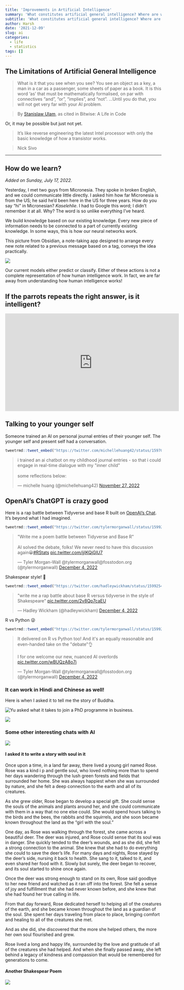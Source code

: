 ```yaml
---
title: 'Improvements in Artificial Intelligence'
summary: 'What constitutes artificial general intelligence? Where are we lacking? What can we do to "get" it?'
subtitle: 'What constitutes artificial general intelligence? Where are we lacking? What can we do to "get" it?'
author: Harsh
date: '2021-12-09'
slug: ai
categories:
  - life
  - statistics
tags: []
---
```


<script src="{{< blogdown/postref >}}index_files/twitter-widget/widgets.js"></script>
<script src="{{< blogdown/postref >}}index_files/twitter-widget/widgets.js"></script>
<script src="{{< blogdown/postref >}}index_files/twitter-widget/widgets.js"></script>
<script src="{{< blogdown/postref >}}index_files/twitter-widget/widgets.js"></script>

## The Limitations of Artificial General Intelligence

> What is it that you see when you see? You see an object as a key, a man in a car as a passenger, some sheets of paper as a book. It is this word ‘as’ that must be mathematically formalised, on par with connectives “and”, “or”, “implies”, and “not”. …Until you do that, you will not get very far with your AI problem.

> By [Stanislaw Ulam](https://en.wikipedia.org/wiki/Stanislaw_Ulam), as cited in Bitwise: A Life in Code

Or, it may be possible but just not yet.

> It’s like reverse engineering the latest Intel processor with only the basic knowledge of how a transistor works.

> Nick Sivo

------------------------------------------------------------------------

## How do we learn?

*Added on Sunday, July 17, 2022.*

Yesterday, I met two guys from Micronesia. They spoke in broken English, and we could communicate little directly. I asked him how far Micronesia is from the US; he said he’d been here in the US for three years. How do you say “hi” in Micronesian? *Kaselehlie*. I had to Google this word; I didn’t remember it at all. Why? The word is so unlike everything I’ve heard.

We build knowledge based on our existing knowledge. Every new piece of information needs to be connected to a part of currently existing knowledge. In some ways, this is how our neural networks work.

This picture from Obsidian, a note-taking app designed to arrange every new note related to a previous message based on a tag, conveys the idea practically.

![](images/screenshot.png)

Our current models either predict or classify. Either of these actions is not a complete representation of how human intelligence work. In fact, we are far away from understanding how human intelligence works!

## If the parrots repeats the right answer, is it intelligent?

<iframe width="560" height="315" src="https://www.youtube.com/embed/D0MD4sRHj1M" title="YouTube video player" frameborder="0" allow="accelerometer; autoplay; clipboard-write; encrypted-media; gyroscope; picture-in-picture" allowfullscreen>
</iframe>

## Talking to your younger self

Someone trained an AI on personal journal entries of their younger self. The younger self and present self had a conversation.

``` r
tweetrmd::tweet_embed("https://twitter.com/michellehuang42/status/1597005489413713921")
```

<blockquote class="twitter-tweet" data-width="550" data-lang="en" data-dnt="true" data-theme="light"><p lang="en" dir="ltr">i trained an ai chatbot on my childhood journal entries - so that i could engage in real-time dialogue with my &quot;inner child&quot;<br><br>some reflections below:</p>&mdash; michelle huang (@michellehuang42) <a href="https://twitter.com/michellehuang42/status/1597005489413713921?ref_src=twsrc%5Etfw">November 27, 2022</a></blockquote>

## OpenAI’s ChatGPT is crazy good

Here is a rap battle between Tidyverse and base R built on [OpenAI’s Chat](https://chat.openai.com/). It’s beyond what I had imagined.

``` r
tweetrmd::tweet_embed("https://twitter.com/tylermorganwall/status/1599238413580132354")
```

<blockquote class="twitter-tweet" data-width="550" data-lang="en" data-dnt="true" data-theme="light"><p lang="en" dir="ltr">&quot;Write me a poem battle between Tidyverse and Base R&quot;<br><br>AI solved the debate, folks! We never need to have this discussion again😀<a href="https://twitter.com/hashtag/RStats?src=hash&amp;ref_src=twsrc%5Etfw">#RStats</a> <a href="https://t.co/jjIKQjGlU7">pic.twitter.com/jjIKQjGlU7</a></p>&mdash; Tyler Morgan-Wall @tylermorganwall@fosstodon.org (@tylermorganwall) <a href="https://twitter.com/tylermorganwall/status/1599238413580132354?ref_src=twsrc%5Etfw">December 4, 2022</a></blockquote>

Shakespear style! 👑

``` r
tweetrmd::tweet_embed("https://twitter.com/hadleywickham/status/1599254860385628161")
```

<blockquote class="twitter-tweet" data-width="550" data-lang="en" data-dnt="true" data-theme="light"><p lang="en" dir="ltr">&quot;write me a rap battle about base R versus tidyverse in the style of Shakespeare&quot; <a href="https://t.co/2v8Qp7caEU">pic.twitter.com/2v8Qp7caEU</a></p>&mdash; Hadley Wickham (@hadleywickham) <a href="https://twitter.com/hadleywickham/status/1599254860385628161?ref_src=twsrc%5Etfw">December 4, 2022</a></blockquote>

R vs Python 😜

``` r
tweetrmd::tweet_embed("https://twitter.com/tylermorganwall/status/1599253837117739009")
```

<blockquote class="twitter-tweet" data-width="550" data-lang="en" data-dnt="true" data-theme="light"><p lang="en" dir="ltr">It delivered on R vs Python too! And it&#39;s an equally reasonable and even-handed take on the &quot;debate&quot;👌<br><br>I for one welcome our new, nuanced AI overlords <a href="https://t.co/wBUQzA8o7i">pic.twitter.com/wBUQzA8o7i</a></p>&mdash; Tyler Morgan-Wall @tylermorganwall@fosstodon.org (@tylermorganwall) <a href="https://twitter.com/tylermorganwall/status/1599253837117739009?ref_src=twsrc%5Etfw">December 4, 2022</a></blockquote>

### It can work in Hindi and Chinese as well!

Here is when I asked it to tell me the story of Buddha.

![Yu asked what it takes to join a PhD programme in business.](images/Screenshot%202022-12-11%20at%2012.28.09%20PM.png)

![](images/WhatsApp%20Image%202022-12-11%20at%2012.27.29%20PM.jpeg)

### Some other interesting chats with AI

![](images/How%20do%20I%20convince%20my%20friend%20that%20the%20earth%20is%20not%20round.png)

#### I asked it to write a story with soul in it

Once upon a time, in a land far away, there lived a young girl named Rose. Rose was a kind i p and gentle soul, who loved nothing more than to spend her days wandering through the lush green forests and fields that surrounded her home. She was always happiest when she was surrounded by nature, and she felt a deep connection to the earth and all of its creatures.

As she grew older, Rose began to develop a special gift. She could sense the souls of the animals and plants around her, and she could communicate with them in a way that no one else could. She would spend hours talking to the birds and the bees, the rabbits and the squirrels, and she soon became known throughout the land as the “girl with the soul.”

One day, as Rose was walking through the forest, she came across a beautiful deer. The deer was injured, and Rose could sense that its soul was in danger. She quickly tended to the deer’s wounds, and as she did, she felt a strong connection to the animal. She knew that she had to do everything she could to save the deer’s life. For many days and nights, Rose stayed by the deer’s side, nursing it back to health. She sang to it, talked to it, and even shared her food with it. Slowly but surely, the deer began to recover, and its soul started to shine once again.

Once the deer was strong enough to stand on its own, Rose said goodbye to her new friend and watched as it ran off into the forest. She felt a sense of joy and fulfillment that she had never known before, and she knew that she had found her true calling in life.

From that day forward, Rose dedicated herself to helping all of the creatures of the earth, and she became known throughout the land as a guardian of the soul. She spent her days traveling from place to place, bringing comfort and healing to all of the creatures she met.

And as she did, she discovered that the more she helped others, the more her own soul flourished and grew.

Rose lived a long and happy life, surrounded by the love and gratitude of all of the creatures she had helped. And when she finally passed away, she left behind a legacy of kindness and compassion that would be remembered for generations to come.

#### Another Shakespear Poem

![](images/Write%20a%20Shakespeare%20style%20poem%20on%20why%20do%20people%20fall%20in%20love.png)
